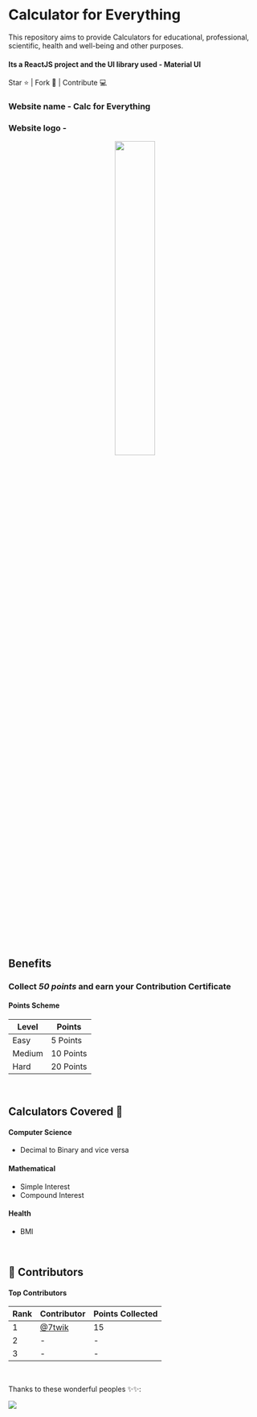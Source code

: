 # Calculator for Everything
This repository aims to provide Calculators for educational, professional, scientific, health and well-being and other purposes.

#### Its a ReactJS project and the UI library used - Material UI

Star ⭐ | Fork 🔗 | Contribute 💻

### Website name - Calc for Everything
### Website logo - 
<p align="center">
  <img src="https://github.com/SarthakKeshari/calc_for_everything/blob/master/calc_for_everything_logo.png" width=40% height=40%>
</p>

<br>

## Benefits
### Collect *50 points* and earn your **Contribution Certificate**
   
#### Points Scheme
Level | Points
------------ | -------------
Easy | 5 Points
Medium | 10 Points
Hard | 20 Points

<br/>

## Calculators Covered 🔢

#### Computer Science
- Decimal to Binary and vice versa

#### Mathematical
- Simple Interest
- Compound Interest

#### Health
- BMI


<br/>

## 🌟 Contributors

#### Top Contributors
Rank | Contributor | Points Collected
------------ | ------------- | ---------
1 | [@7twik](https://github.com/7twik) | 15
2 | - | -
3 | - | -

<br/>

Thanks to these wonderful peoples ✨✨:

<a href="https://github.com/SarthakKeshari/calc_for_everything/graphs/contributors">
  <img src="https://contrib.rocks/image?repo=SarthakKeshari/calc_for_everything" />
</a>
